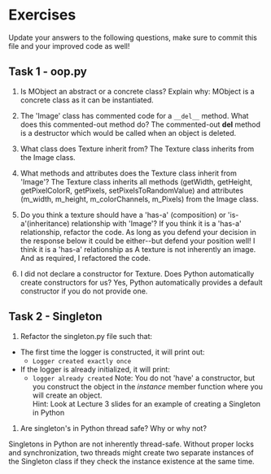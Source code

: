 # Exercises

Update your answers to the following questions, make sure to commit this file and your improved code as well!


## Task 1 - oop.py

1. Is MObject an abstract or a concrete class? Explain why:
	MObject is a concrete class as it can be instantiated.
1. The 'Image' class has commented code for a `__del__` method. What does this commented-out method do?
	The commented-out __del__ method is a destructor which would be called when an object is deleted. 
1. What class does Texture inherit from?
	The Texture class inherits from the Image class.
1. What methods and attributes does the Texture class inherit from 'Image'? 
	The Texture class inherits all methods (getWidth, getHeight, getPixelColorR, getPixels, setPixelsToRandomValue) and attributes (m_width, m_height, m_colorChannels, m_Pixels) from the Image class.
1. Do you think a texture should have a 'has-a' (composition) or 'is-a'(inheritance) relationship with 'Image'? If you think it is a 'has-a' relationship, refactor the code. As long as you defend your decision in the response below it could be either--but defend your position well!
	I think it is a 'has-a' relationship as A texture is not inherently an image. And as required, I refactored the code.

1. I did not declare a constructor for Texture. Does Python automatically create constructors for us? 
	Yes, Python automatically provides a default constructor if you do not provide one.

## Task 2 - Singleton

1. Refactor the singleton.py file such that:
  - The first time the logger is constructed, it will print out:
  	-  `Logger created exactly once`
  - If the logger is already initialized, it will print:
  	-  `logger already created`
Note: You do not 'have' a constructor, but you construct the object in the *instance* member function where you will create an object.  
Hint: Look at Lecture 3 slides for an example of creating a Singleton in Python

1. Are singleton's in Python thread safe? Why or why not?

Singletons in Python are not inherently thread-safe. Without proper locks and synchronization, two threads might create two separate instances of the Singleton class if they check the instance existence at the same time.
  
